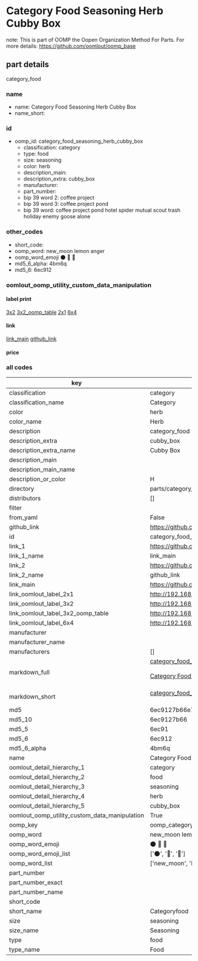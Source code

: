 # Category Food Seasoning Herb Cubby Box  

note: This is part of OOMP the Oopen Organization Method For Parts. For more details: https://github.com/oomlout/oomp_base

##  part details



category_food

### name
* name: Category Food Seasoning Herb Cubby Box
* name_short: 
### id
* oomp_id: category_food_seasoning_herb_cubby_box
  * classification: category
  * type: food
  * size: seasoning
  * color: herb
  * description_main: 
  * description_extra: cubby_box
  * manufacturer: 
  * part_number: 
  * bip 39 word 2: coffee project
  * bip 39 word 3: coffee project pond
  * bip 39 word: coffee project pond hotel spider mutual scout trash holiday enemy goose alone

### other_codes
* short_code: 
* oomp_word: new_moon lemon anger
* oomp_word_emoji :new_moon: :lemon: :anger:
* md5_6_alpha: 4bm6q
* md5_6: 6ec912






### oomlout_oomp_utility_custom_data_manipulation
#### label print
[3x2](http://192.168.1.245:1112/?label=oomp%204bm6q)
[3x2_oomp_table](http://192.168.1.107:1112/?label=oomp%204bm6q)
[2x1](http://192.168.1.242:1112/?label=oomp%204bm6q)
[6x4](http://192.168.1.55:1112/?label=oomp%204bm6q)    

#### link

[link_main](https://github.com/oomlout/oomlout_oomp_current_version_messy/tree/main/parts/category_food_seasoning_herb_cubby_box) [github_link](https://github.com/oomlout/oomlout_oomp_part_src/tree/main/parts/category_food_seasoning_herb_cubby_box)                             

#### price







### all codes 
| key | value |  
| --- | --- |  
| classification | category |  
| classification_name | Category |  
| color | herb |  
| color_name | Herb |  
| description | category_food |  
| description_extra | cubby_box |  
| description_extra_name | Cubby Box |  
| description_main |  |  
| description_main_name |  |  
| description_or_color | H  |  
| directory | parts/category_food_seasoning_herb_cubby_box |  
| distributors | [] |  
| filter |  |  
| from_yaml | False |  
| github_link | https://github.com/oomlout/oomlout_oomp_part_src/tree/main/parts/category_food_seasoning_herb_cubby_box |  
| id | category_food_seasoning_herb_cubby_box |  
| link_1 | https://github.com/oomlout/oomlout_oomp_current_version_messy/tree/main/parts/category_food_seasoning_herb_cubby_box |  
| link_1_name | link_main |  
| link_2 | https://github.com/oomlout/oomlout_oomp_part_src/tree/main/parts/category_food_seasoning_herb_cubby_box |  
| link_2_name | github_link |  
| link_main | https://github.com/oomlout/oomlout_oomp_current_version_messy/tree/main/parts/category_food_seasoning_herb_cubby_box |  
| link_oomlout_label_2x1 | http://192.168.1.242:1112/?label=oomp%204bm6q |  
| link_oomlout_label_3x2 | http://192.168.1.245:1112/?label=oomp%204bm6q |  
| link_oomlout_label_3x2_oomp_table | http://192.168.1.107:1112/?label=oomp%204bm6q |  
| link_oomlout_label_6x4 | http://192.168.1.55:1112/?label=oomp%204bm6q |  
| manufacturer |  |  
| manufacturer_name |  |  
| manufacturers | [] |  
| markdown_full | [category_food_seasoning_herb_cubby_box](https://github.com/oomlout/oomlout_oomp_current_version_messy/tree/main/parts/category_food_seasoning_herb_cubby_box)<br>[](https://github.com/oomlout/oomlout_oomp_current_version_messy/tree/main/parts/category_food_seasoning_herb_cubby_box)<br>[Category Food Seasoning Herb Cubby Box](https://github.com/oomlout/oomlout_oomp_current_version_messy/tree/main/parts/category_food_seasoning_herb_cubby_box)<br><br> |  
| markdown_short | [category_food_seasoning_herb_cubby_box](https://github.com/oomlout/oomlout_oomp_current_version_messy/tree/main/parts/category_food_seasoning_herb_cubby_box)<br><br> |  
| md5 | 6ec9127b66e7782a48e8d6e34fab0169 |  
| md5_10 | 6ec9127b66 |  
| md5_5 | 6ec91 |  
| md5_6 | 6ec912 |  
| md5_6_alpha | 4bm6q |  
| name | Category Food Seasoning Herb Cubby Box |  
| oomlout_detail_hierarchy_1 | category |  
| oomlout_detail_hierarchy_2 | food |  
| oomlout_detail_hierarchy_3 | seasoning |  
| oomlout_detail_hierarchy_4 | herb |  
| oomlout_detail_hierarchy_5 | cubby_box |  
| oomlout_oomp_utility_custom_data_manipulation | True |  
| oomp_key | oomp_category_food_seasoning_herb_cubby_box |  
| oomp_word | new_moon lemon anger |  
| oomp_word_emoji | :new_moon: :lemon: :anger: |  
| oomp_word_emoji_list | [':new_moon:', ':lemon:', ':anger:'] |  
| oomp_word_list | ['new_moon', 'lemon', 'anger'] |  
| part_number |  |  
| part_number_exact |  |  
| part_number_name |  |  
| short_code |  |  
| short_name | Categoryfood |  
| size | seasoning |  
| size_name | Seasoning |  
| type | food |  
| type_name | Food |  
